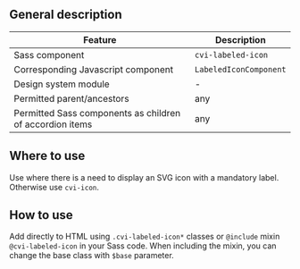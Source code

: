 ## General description

| Feature                                                  | Description            |
|----------------------------------------------------------|------------------------|
| Sass component                                           | `cvi-labeled-icon`     |
| Corresponding Javascript component                       | `LabeledIconComponent` |
| Design system module                                     | -                      |
| Permitted parent/ancestors                               | any                    |
| Permitted Sass components as children of accordion items | any                    |

## Where to use

Use where there is a need to display an SVG icon with a mandatory label. Otherwise use `cvi-icon`.

## How to use

Add directly to HTML using `.cvi-labeled-icon*` classes or `@include` mixin `@cvi-labeled-icon` in your Sass code. When including the mixin, you can change the base class with `$base` parameter.
